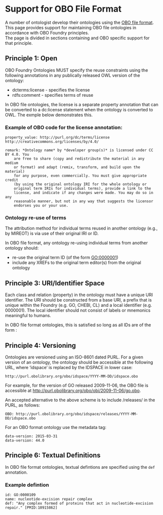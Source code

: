 


# Support for OBO File Format
A number of ontologist develop their ontologies using the [OBO file format](https://owlcollab.github.io/oboformat/doc/GO.format.obo-1_4.html). This page provides support for maintaining OBO file ontologies in accordance with OBO Foundry principles.   
The page is divided in sections containing and OBO specific support for that principle.

## Principle 1: Open

OBO Foundry Ontologies MUST specify the reuse constraints using the following annotations in any publically released OWL version of the ontology:
* dcterms:license - specifies the license
* rdfs:comment - specifies terms of reuse

In OBO file ontologies, the license is a separate property annotation that can be converted to a dc:license statement when the ontology is converted to OWL. The exmple below demonstrates this.

### Example of OBO code for the license annotation:
```
property_value: http://purl.org/dc/terms/license http://creativecommons.org/licenses/by/4.0/

remark: *Ontology name* by *developer group(s)* is licensed under CC BY 4.0. You
    are free to share (copy and redistribute the material in any medium
    or format) and adapt (remix, transform, and build upon the material)
    for any purpose, even commercially. You must give appropriate credit
    (by using the original ontology IRI for the whole ontology or
    original term IRIs for individual terms), provide a link to the
    license, and indicate if any changes were made. You may do so in any
    reasonable manner, but not in any way that suggests the licensor
    endorses you or your use.

```

### Ontology re-use of terms
The attribution method for individual terms reused in another ontology (e.g., by MIREOT) is via use of their original IRI or ID.

In OBO file format, any ontology re-using individual terms from another ontology should:
* re-use the original term ID (of the form <GO:0000001>)
* include any XREFs to the original term editor(s) from the original ontology

## Principle 3: URI/Identifier Space
Each class and relation (property) in the ontology must have a unique URI identifier. The URI should be constructed from a base URI, a prefix that is unique within the Foundry (e.g. GO, CHEBI, CL) and a local identifier (e.g. 0000001). The local identifier should not consist of labels or mnemonics meaningful to humans.  

In OBO file format ontologies, this is satisfied so long as all IDs are of the form <IDSPACE> : <NUMBER>

## Principle 4: Versioning
Ontologies are versioned using an ISO-8601 dated PURL. For a given version of an ontology, the ontology should be accessible at the following URL, where ‘idspace’ is replaced by the IDSPACE in lower case:
```
http://purl.obolibrary.org/obo/idspace/YYYY-MM-DD/idspace.obo
```
For example, for the version of GO released 2009-11-06, the OBO file is accessible at http://purl.obolibrary.org/obo/obi/2009-11-06/go.obo.  

An accepted alternative to the above scheme is to include /releases/ in the PURL, as follows:
```
OBO: http://purl.obolibrary.org/obo/idspace/releases/YYYY-MM-DD/idspace.obo
```
For an OBO format ontology use the metadata tag:
```
data-version: 2015-03-31
data-version: 44.0
```
## Principle 6: Textual Definitions
In OBO file format ontologies, textual defintions are specified using the `def` annotation. 
### Example defintion
```
id: GO:0000109
name: nucleotide-excision repair complex
def: "Any complex formed of proteins that act in nucleotide-excision repair." [PMID:10915862]
```

